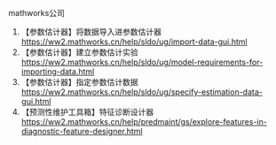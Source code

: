 mathworks公司
1. 【参数估计器】将数据导入进参数估计器
https://ww2.mathworks.cn/help/sldo/ug/import-data-gui.html
2. 【参数估计器】建立参数估计实验
https://ww2.mathworks.cn/help/sldo/ug/model-requirements-for-importing-data.html
3. 【参数估计器】指定参数估计数据
https://ww2.mathworks.cn/help/sldo/ug/specify-estimation-data-gui.html
4. 【预测性维护工具箱】特征诊断设计器
https://ww2.mathworks.cn/help/predmaint/gs/explore-features-in-diagnostic-feature-designer.html
